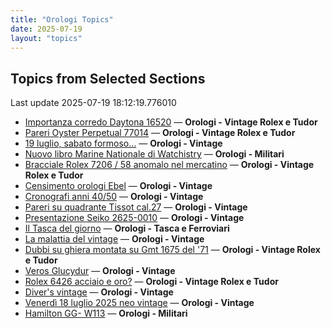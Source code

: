 ```yaml
---
title: "Orologi Topics"
date: 2025-07-19
layout: "topics"
---
```


## Topics from Selected Sections

Last update 2025-07-19 18:12:19.776010

- [Importanza corredo Daytona 16520](https://orologi.forumfree.it/?t=80759799) — **Orologi - Vintage Rolex e Tudor**
- [Pareri Oyster Perpetual 77014](https://orologi.forumfree.it/?t=80763879) — **Orologi - Vintage Rolex e Tudor**
- [19 luglio, sabato formoso...](https://orologi.forumfree.it/?t=80765095) — **Orologi - Vintage**
- [Nuovo libro Marine Nationale di Watchistry](https://orologi.forumfree.it/?t=80762898) — **Orologi - Militari**
- [Bracciale Rolex 7206 /  58 anomalo nel mercatino](https://orologi.forumfree.it/?t=80763085) — **Orologi - Vintage Rolex e Tudor**
- [Censimento orologi Ebel](https://orologi.forumfree.it/?t=58592137) — **Orologi - Vintage**
- [Cronografi anni 40/50](https://orologi.forumfree.it/?t=80740948) — **Orologi - Vintage**
- [Pareri su quadrante Tissot cal.27](https://orologi.forumfree.it/?t=79579720) — **Orologi - Vintage**
- [Presentazione Seiko 2625-0010](https://orologi.forumfree.it/?t=80764976) — **Orologi - Vintage**
- [Il Tasca del giorno](https://orologi.forumfree.it/?t=80702163) — **Orologi - Tasca e Ferroviari**
- [La malattia del vintage](https://orologi.forumfree.it/?t=80762254) — **Orologi - Vintage**
- [Dubbi su ghiera montata su Gmt 1675 del '71](https://orologi.forumfree.it/?t=80763604) — **Orologi - Vintage Rolex e Tudor**
- [Veros Glucydur](https://orologi.forumfree.it/?t=80763849) — **Orologi - Vintage**
- [Rolex 6426 acciaio e oro?](https://orologi.forumfree.it/?t=80765145) — **Orologi - Vintage Rolex e Tudor**
- [Diver's vintage](https://orologi.forumfree.it/?t=71608461) — **Orologi - Vintage**
- [Venerdì 18 luglio 2025 neo vintage](https://orologi.forumfree.it/?t=80764079) — **Orologi - Vintage**
- [Hamilton GG- W113](https://orologi.forumfree.it/?t=80759166) — **Orologi - Militari**
